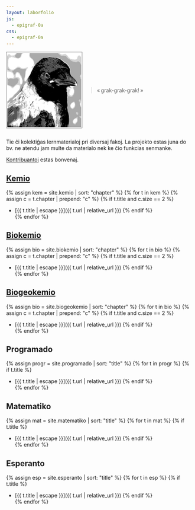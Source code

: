 ```yaml
---
layout: laborfolio
js:
  - epigraf-0a
css:
  - epigraf-0a
---
```


<style>
  .fronto {
    display: flex; 
    align-items: center;
    margin-bottom: 2em;
  }
</style>

<div class="fronto">
  <img src="corvus.jpg" alt="Korvo" style="width: 200px; border: 1px solid gray; padding: 2px">
  <blockquote id="epigrafo" class="epigrafo">«&#x202F;grak-grak-grak!&#x202F;»</blockquote>
</div>

<script>
  const epi = document.getElementById("epigrafo");
  const txt = epigrafo();
  if (epi && txt) {
    epi.textContent = "«\u202F" + txt[0] + "\u202F»" + (txt[1]? " (" + txt[1] + ")" : "");
  }
</script>

Tie ĉi kolektiĝas lernmaterialoj pri diversaj fakoj. 
La projekto estas juna do bv. ne atendu jam multe da materialo
nek ke ĉio funkcias senmanke.

[Kontribuantoj](about) estas bonvenaj.




<!-- alternativa nomo elementoj & molekuloj -->

## [Kemio](/kemio)

{% assign kem = site.kemio | sort: "chapter" %}
{% for t in kem %}
{% assign c = t.chapter | prepend: "c" %}
{% if t.title and c.size == 2 %}
* [{{ t.title | escape }}]({{ t.url | relative_url }})
{% endif %}  
{% endfor %}  

## [Biokemio](/biokemio)

{% assign bio = site.biokemio | sort: "chapter" %}
{% for t in bio %}
{% assign c = t.chapter | prepend: "c" %}
{% if t.title and c.size == 2 %}
* [{{ t.title | escape }}]({{ t.url | relative_url }})
{% endif %}  
{% endfor %}  

<!-- alternativa nomo: (sistemo) Tero -->

## [Biogeokemio](/biogeokemio)

{% assign bio = site.biogeokemio | sort: "chapter" %}
{% for t in bio %}
{% assign c = t.chapter | prepend: "c" %}
{% if t.title and c.size == 2 %}
* [{{ t.title | escape }}]({{ t.url | relative_url }})
{% endif %}  
{% endfor %}  

<!-- alternativa nomo: vivo | organismoj -->


## Programado

{% assign progr = site.programado | sort: "title" %}
{% for t in progr %}
{% if t.title %}
* [{{ t.title | escape }}]({{ t.url | relative_url }})
{% endif %}  
{% endfor %}


## Matematiko

{% assign mat = site.matematiko | sort: "title" %}
{% for t in mat %}
{% if t.title %}
* [{{ t.title | escape }}]({{ t.url | relative_url }})
{% endif %}  
{% endfor %}


## Esperanto

{% assign esp = site.esperanto | sort: "title" %}
{% for t in esp %}
{% if t.title %}
* [{{ t.title | escape }}]({{ t.url | relative_url }})
{% endif %}  
{% endfor %}  